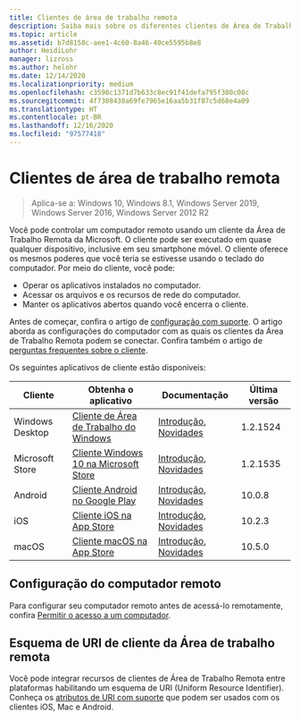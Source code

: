 ```yaml
---
title: Clientes de área de trabalho remota
description: Saiba mais sobre os diferentes clientes de Área de Trabalho Remota disponíveis para todos os seus dispositivos
ms.topic: article
ms.assetid: b7d8158c-aee1-4c60-8a46-40ce5595b8e8
author: HeidiLohr
manager: lizross
ms.author: helohr
ms.date: 12/14/2020
ms.localizationpriority: medium
ms.openlocfilehash: c3598c1371d7b633c8ec91f41defa795f380c08c
ms.sourcegitcommit: 4f7308430a69fe7965e16aa5b31f87c5d68e4a09
ms.translationtype: HT
ms.contentlocale: pt-BR
ms.lasthandoff: 12/16/2020
ms.locfileid: "97577418"
---
```

# <a name="remote-desktop-clients"></a>Clientes de área de trabalho remota

>Aplica-se a: Windows 10, Windows 8.1, Windows Server 2019, Windows Server 2016, Windows Server 2012 R2

Você pode controlar um computador remoto usando um cliente da Área de Trabalho Remota da Microsoft. O cliente pode ser executado em quase qualquer dispositivo, inclusive em seu smartphone móvel. O cliente oferece os mesmos poderes que você teria se estivesse usando o teclado do computador. Por meio do cliente, você pode:

- Operar os aplicativos instalados no computador.
- Acessar os arquivos e os recursos de rede do computador.
- Manter os aplicativos abertos quando você encerra o cliente.

Antes de começar, confira o artigo de [configuração com suporte](remote-desktop-supported-config.md). O artigo aborda as configurações do computador com as quais os clientes da Área de Trabalho Remota podem se conectar. Confira também o artigo de [perguntas frequentes sobre o cliente](remote-desktop-client-faq.md).

Os seguintes aplicativos de cliente estão disponíveis:

| Cliente | Obtenha o aplicativo | Documentação | Última versão |
|-----------------|-------------|------|---|
| Windows Desktop | [Cliente de Área de Trabalho do Windows](windowsdesktop.md#install-the-client) | [Introdução](windowsdesktop.md), [Novidades](windowsdesktop-whatsnew.md) | 1.2.1524  |
| Microsoft Store   | [Cliente Windows 10 na Microsoft Store](https://go.microsoft.com/fwlink/?LinkID=616709) | [Introdução](windows.md), [Novidades](windows-whatsnew.md)  | 1.2.1535  |
| Android         | [Cliente Android no Google Play](https://play.google.com/store/apps/details?id=com.microsoft.rdc.android)     | [Introdução](remote-desktop-android.md), [Novidades](android-whatsnew.md) | 10.0.8 |
| iOS             | [Cliente iOS na App Store](https://apps.apple.com/app/microsoft-remote-desktop/id714464092)     | [Introdução](remote-desktop-ios.md), [Novidades](ios-whatsnew.md)         | 10.2.3 |
| macOS | [Cliente macOS na App Store](https://apps.apple.com/app/microsoft-remote-desktop/id1295203466?mt=12) | [Introdução](remote-desktop-mac.md), [Novidades](mac-whatsnew.md)       | 10.5.0 |

## <a name="configuring-the-remote-pc"></a>Configuração do computador remoto

Para configurar seu computador remoto antes de acessá-lo remotamente, confira [Permitir o acesso a um computador](remote-desktop-allow-access.md).

## <a name="remote-desktop-client-uri-scheme"></a>Esquema de URI de cliente da Área de trabalho remota

Você pode integrar recursos de clientes de Área de Trabalho Remota entre plataformas habilitando um esquema de URI (Uniform Resource Identifier). Conheça os [atributos de URI com suporte](remote-desktop-uri.md) que podem ser usados com os clientes iOS, Mac e Android.
